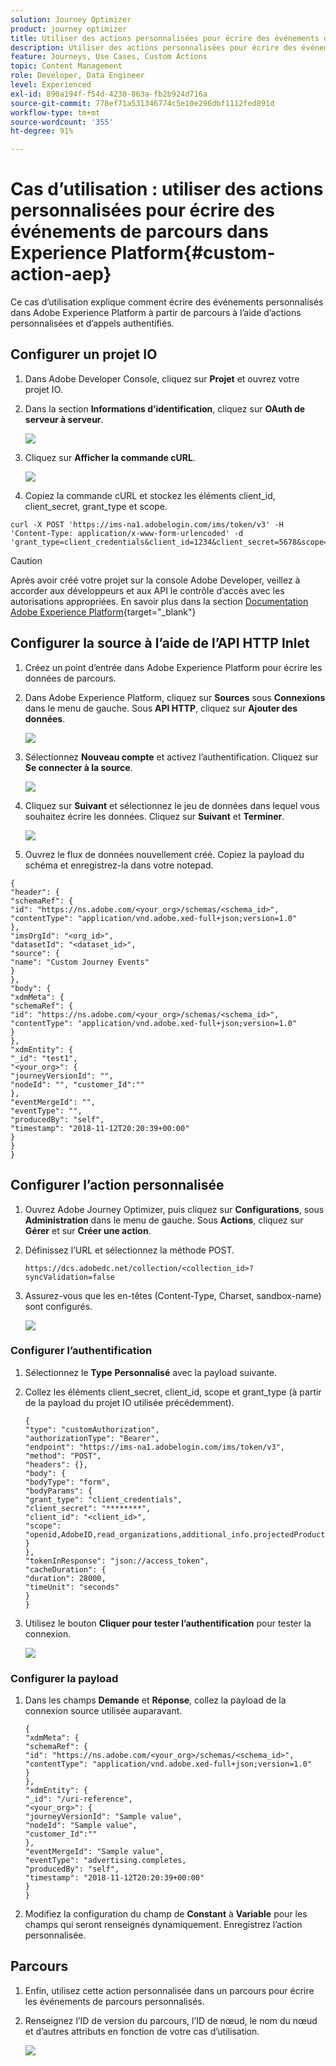 ```yaml
---
solution: Journey Optimizer
product: journey optimizer
title: Utiliser des actions personnalisées pour écrire des événements de parcours dans AEP
description: Utiliser des actions personnalisées pour écrire des événements de parcours dans AEP
feature: Journeys, Use Cases, Custom Actions
topic: Content Management
role: Developer, Data Engineer
level: Experienced
exl-id: 890a194f-f54d-4230-863a-fb2b924d716a
source-git-commit: 778ef71a531346774c5e10e296dbf1112fed891d
workflow-type: tm+mt
source-wordcount: '355'
ht-degree: 91%

---
```


# Cas d’utilisation : utiliser des actions personnalisées pour écrire des événements de parcours dans Experience Platform{#custom-action-aep}

Ce cas d’utilisation explique comment écrire des événements personnalisés dans Adobe Experience Platform à partir de parcours à l’aide d’actions personnalisées et d’appels authentifiés.

## Configurer un projet IO

1. Dans Adobe Developer Console, cliquez sur **Projet** et ouvrez votre projet IO.

1. Dans la section **Informations d’identification**, cliquez sur **OAuth de serveur à serveur**.

   ![](assets/custom-action-aep-1.png)

1. Cliquez sur **Afficher la commande cURL**.

   ![](assets/custom-action-aep-2.png)

1. Copiez la commande cURL et stockez les éléments client_id, client_secret, grant_type et scope.

```
curl -X POST 'https://ims-na1.adobelogin.com/ims/token/v3' -H 'Content-Type: application/x-www-form-urlencoded' -d 'grant_type=client_credentials&client_id=1234&client_secret=5678&scope=openid,AdobeID,read_organizations,additional_info.projectedProductContext,session'
```

>[!CAUTION]
>
>Après avoir créé votre projet sur la console Adobe Developer, veillez à accorder aux développeurs et aux API le contrôle d’accès avec les autorisations appropriées. En savoir plus dans la section [Documentation Adobe Experience Platform](https://experienceleague.adobe.com/en/docs/experience-platform/landing/platform-apis/api-authentication#grant-developer-and-api-access-control){target="_blank"}

## Configurer la source à l’aide de l’API HTTP Inlet

1. Créez un point d’entrée dans Adobe Experience Platform pour écrire les données de parcours.

1. Dans Adobe Experience Platform, cliquez sur **Sources** sous **Connexions** dans le menu de gauche. Sous **API HTTP**, cliquez sur **Ajouter des données**.

   ![](assets/custom-action-aep-3.png)

1. Sélectionnez **Nouveau compte** et activez l’authentification. Cliquez sur **Se connecter à la source**.

   ![](assets/custom-action-aep-4.png)

1. Cliquez sur **Suivant** et sélectionnez le jeu de données dans lequel vous souhaitez écrire les données. Cliquez sur **Suivant** et **Terminer**.

   ![](assets/custom-action-aep-5.png)

1. Ouvrez le flux de données nouvellement créé. Copiez la payload du schéma et enregistrez-la dans votre notepad.

```
{
"header": {
"schemaRef": {
"id": "https://ns.adobe.com/<your_org>/schemas/<schema_id>",
"contentType": "application/vnd.adobe.xed-full+json;version=1.0"
},
"imsOrgId": "<org_id>",
"datasetId": "<dataset_id>",
"source": {
"name": "Custom Journey Events"
}
},
"body": {
"xdmMeta": {
"schemaRef": {
"id": "https://ns.adobe.com/<your_org>/schemas/<schema_id>",
"contentType": "application/vnd.adobe.xed-full+json;version=1.0"
}
},
"xdmEntity": {
"_id": "test1",
"<your_org>": {
"journeyVersionId": "",
"nodeId": "", "customer_Id":""
},
"eventMergeId": "",
"eventType": "",
"producedBy": "self",
"timestamp": "2018-11-12T20:20:39+00:00"
}
}
}
```

## Configurer l’action personnalisée

1. Ouvrez Adobe Journey Optimizer, puis cliquez sur **Configurations**, sous **Administration** dans le menu de gauche. Sous **Actions**, cliquez sur **Gérer** et sur **Créer une action**.

1. Définissez l’URL et sélectionnez la méthode POST.

   `https://dcs.adobedc.net/collection/<collection_id>?syncValidation=false`

1. Assurez-vous que les en-têtes (Content-Type, Charset, sandbox-name) sont configurés.

   ![](assets/custom-action-aep-7bis.png)

### Configurer l’authentification

1. Sélectionnez le **Type** **Personnalisé** avec la payload suivante.

1. Collez les éléments client_secret, client_id, scope et grant_type (à partir de la payload du projet IO utilisée précédemment).

   ```
   {
   "type": "customAuthorization",
   "authorizationType": "Bearer",
   "endpoint": "https://ims-na1.adobelogin.com/ims/token/v3",
   "method": "POST",
   "headers": {},
   "body": {
   "bodyType": "form",
   "bodyParams": {
   "grant_type": "client_credentials",
   "client_secret": "********",
   "client_id": "<client_id>",
   "scope": "openid,AdobeID,read_organizations,additional_info.projectedProductContext,session"
   }
   },
   "tokenInResponse": "json://access_token",
   "cacheDuration": {
   "duration": 28000,
   "timeUnit": "seconds"
   }
   }
   ```

1. Utilisez le bouton **Cliquer pour tester l’authentification** pour tester la connexion.

   ![](assets/custom-action-aep-8.png)

### Configurer la payload

1. Dans les champs **Demande** et **Réponse**, collez la payload de la connexion source utilisée auparavant.

   ```
   {
   "xdmMeta": {
   "schemaRef": {
   "id": "https://ns.adobe.com/<your_org>/schemas/<schema_id>",
   "contentType": "application/vnd.adobe.xed-full+json;version=1.0"
   }
   },
   "xdmEntity": {
   "_id": "/uri-reference",
   "<your_org>": {
   "journeyVersionId": "Sample value",
   "nodeId": "Sample value",
   "customer_Id":""
   },
   "eventMergeId": "Sample value",
   "eventType": "advertising.completes,
   "producedBy": "self",
   "timestamp": "2018-11-12T20:20:39+00:00"
   }
   }
   ```

1. Modifiez la configuration du champ de **Constant** à **Variable** pour les champs qui seront renseignés dynamiquement. Enregistrez l’action personnalisée.

## Parcours

1. Enfin, utilisez cette action personnalisée dans un parcours pour écrire les événements de parcours personnalisés.

1. Renseignez l’ID de version du parcours, l’ID de nœud, le nom du nœud et d’autres attributs en fonction de votre cas d’utilisation.

   ![](assets/custom-action-aep-9.png)
